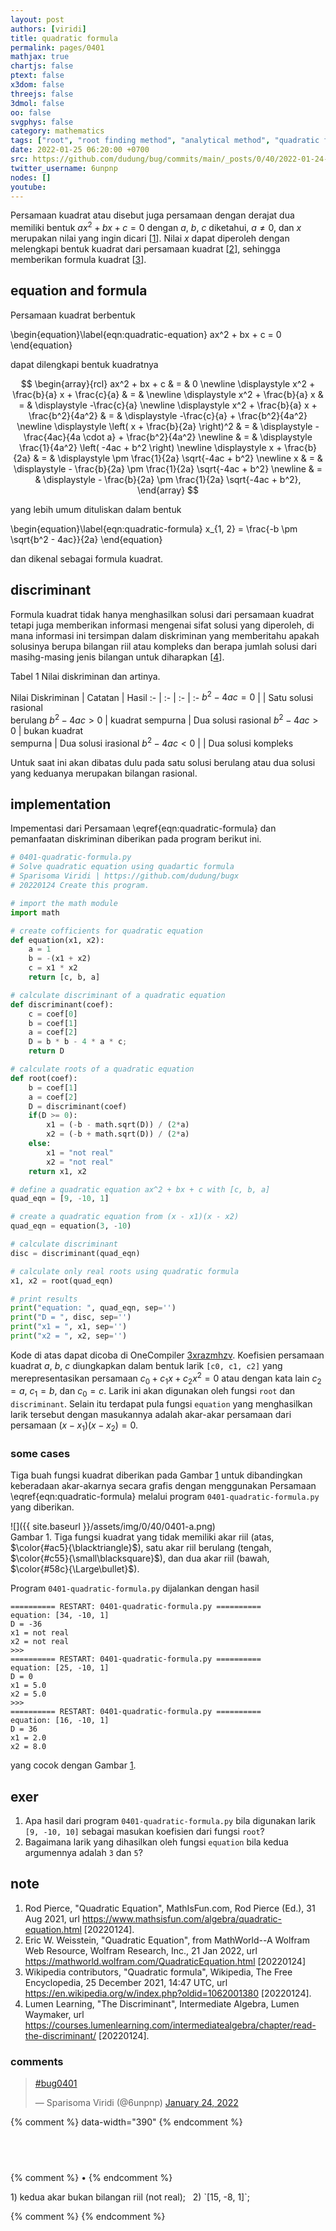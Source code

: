 ```yaml
---
layout: post
authors: [viridi]
title: quadratic formula
permalink: pages/0401
mathjax: true
chartjs: false
ptext: false
x3dom: false
threejs: false
3dmol: false
oo: false
svgphys: false
category: mathematics
tags: ["root", "root finding method", "analytical method", "quadratic formula"]
date: 2022-01-25 06:20:00 +0700
src: https://github.com/dudung/bug/commits/main/_posts/0/40/2022-01-24-quadratic-formula.md
twitter_username: 6unpnp
nodes: []
youtube:
---
```

Persamaan kuadrat atau disebut juga persamaan dengan derajat dua memiliki bentuk $ax^2 + bx + c = 0$ dengan $a$, $b$, $c$ diketahui, $a \ne 0$, dan $x$ merupakan nilai yang ingin dicari [[1](#r01)]. Nilai $x$ dapat diperoleh dengan melengkapi bentuk kuadrat dari persamaan kuadrat [[2](#r02)], sehingga memberikan formula kuadrat [[3](#r03)].


## equation and formula
Persamaan kuadrat berbentuk

\begin{equation}\label{eqn:quadratic-equation}
ax^2 + bx + c = 0
\end{equation}

dapat dilengkapi bentuk kuadratnya

$$
\begin{array}{rcl}
ax^2 + bx + c & = & 0 \newline
\displaystyle x^2 + \frac{b}{a} x + \frac{c}{a} & = & \newline
\displaystyle x^2 + \frac{b}{a} x & = & \displaystyle -\frac{c}{a} \newline
\displaystyle x^2 + \frac{b}{a} x + \frac{b^2}{4a^2} & = & \displaystyle -\frac{c}{a} + \frac{b^2}{4a^2} \newline
\displaystyle \left( x + \frac{b}{2a} \right)^2 & = & \displaystyle -\frac{4ac}{4a \cdot a} + \frac{b^2}{4a^2} \newline
& = & \displaystyle \frac{1}{4a^2} \left( -4ac + b^2 \right) \newline
\displaystyle x + \frac{b}{2a} & = & \displaystyle \pm \frac{1}{2a} \sqrt{-4ac + b^2} \newline
x & = & \displaystyle - \frac{b}{2a} \pm \frac{1}{2a} \sqrt{-4ac + b^2} \newline
& = & \displaystyle - \frac{b}{2a} \pm \frac{1}{2a} \sqrt{-4ac + b^2},
\end{array}
$$

yang lebih umum dituliskan dalam bentuk

\begin{equation}\label{eqn:quadratic-formula}
x_{1, 2} = \frac{-b \pm \sqrt{b^2 - 4ac}}{2a}
\end{equation}

dan dikenal sebagai formula kuadrat.

## discriminant
Formula kuadrat tidak hanya menghasilkan solusi dari persamaan kuadrat tetapi juga memberikan informasi mengenai sifat solusi yang diperoleh, di mana informasi ini tersimpan dalam diskriminan yang memberitahu apakah solusinya berupa bilangan riil atau kompleks dan berapa jumlah solusi dari masihg-masing jenis bilangan untuk diharapkan [[4](#r04)].

Tabel <a name='tab1'>1</a> Nilai diskriminan dan artinya.

Nilai Diskriminan | Catatan | Hasil
:- | :- | :- | :-
$b^2 - 4ac = 0$ |  | Satu solusi rasional <br> berulang
$b^2 - 4ac > 0$ | kuadrat sempurna | Dua solusi rasional
$b^2 - 4ac > 0$ | bukan kuadrat <br >sempurna | Dua solusi irasional
$b^2 - 4ac < 0$ |  | Dua solusi kompleks

Untuk saat ini akan dibatas dulu pada satu solusi berulang atau dua solusi yang keduanya merupakan bilangan rasional.


## implementation
Impementasi dari Persamaan \eqref{eqn:quadratic-formula} dan pemanfaatan diskriminan diberikan pada program berikut ini.

```python
# 0401-quadratic-formula.py
# Solve quadratic equation using quadartic formula
# Sparisoma Viridi | https://github.com/dudung/bugx
# 20220124 Create this program.

# import the math module
import math

# create cofficients for quadratic equation
def equation(x1, x2):
    a = 1
    b = -(x1 + x2)
    c = x1 * x2
    return [c, b, a]

# calculate discriminant of a quadratic equation
def discriminant(coef):
    c = coef[0]
    b = coef[1]
    a = coef[2]
    D = b * b - 4 * a * c;
    return D

# calculate roots of a quadratic equation
def root(coef):
    b = coef[1]
    a = coef[2]
    D = discriminant(coef)
    if(D >= 0):
        x1 = (-b - math.sqrt(D)) / (2*a)
        x2 = (-b + math.sqrt(D)) / (2*a)
    else:
        x1 = "not real"
        x2 = "not real"
    return x1, x2

# define a quadratic equation ax^2 + bx + c with [c, b, a]
quad_eqn = [9, -10, 1]

# create a quadratic equation from (x - x1)(x - x2)
quad_eqn = equation(3, -10)

# calculate discriminant
disc = discriminant(quad_eqn)

# calculate only real roots using quadratic formula
x1, x2 = root(quad_eqn)

# print results
print("equation: ", quad_eqn, sep='')
print("D = ", disc, sep='')
print("x1 = ", x1, sep='')
print("x2 = ", x2, sep='')
```

Kode di atas dapat dicoba di OneCompiler [3xrazmhzv](https://onecompiler.com/python/3xrazmhzv). Koefisien persamaan kuadrat $a$, $b$, $c$ diungkapkan dalam bentuk larik `[c0, c1, c2]` yang merepresentasikan persamaan $c_0 + c_1 x + c_2 x^2 = 0$ atau dengan kata lain $c_2 = a$, $c_1 = b$, dan $c_0 = c$. Larik ini akan digunakan oleh fungsi `root` dan `discriminant`. Selain itu terdapat pula fungsi `equation` yang menghasilkan larik tersebut dengan masukannya adalah akar-akar persamaan dari persamaan $(x - x_1)(x - x_2) = 0$.

### some cases
Tiga buah fungsi kuadrat diberikan pada Gambar [1](#fig1) untuk dibandingkan keberadaan akar-akarnya secara grafis dengan menggunakan Persamaan \eqref{eqn:quadratic-formula} melalui program `0401-quadratic-formula.py` yang diberikan.

![]({{ site.baseurl }}/assets/img/0/40/0401-a.png) \
Gambar <a name='fig1'>1</a>. Tiga fungsi kuadrat yang tidak memiliki akar riil (atas, $\color{#ac5}{\blacktriangle}$), satu akar riil berulang (tengah, $\color{#c55}{\small\blacksquare}$), dan dua akar riil (bawah, $\color{#58c}{\Large\bullet}$).

Program `0401-quadratic-formula.py` dijalankan dengan hasil

```
========== RESTART: 0401-quadratic-formula.py ==========
equation: [34, -10, 1]
D = -36
x1 = not real
x2 = not real
>>> 
========== RESTART: 0401-quadratic-formula.py ==========
equation: [25, -10, 1]
D = 0
x1 = 5.0
x2 = 5.0
>>> 
========== RESTART: 0401-quadratic-formula.py ==========
equation: [16, -10, 1]
D = 36
x1 = 2.0
x2 = 8.0
```

yang cocok dengan Gambar [1](#fig1).


## exer
1. Apa hasil dari program `0401-quadratic-formula.py` bila digunakan larik `[9, -10, 10]` sebagai masukan koefisien dari fungsi `root`?
2. Bagaimana larik yang dihasilkan oleh fungsi `equation` bila kedua argumennya adalah `3` dan `5`?


## note
1. <a name='r01'></a>Rod Pierce, "Quadratic Equation", MathIsFun.com, Rod Pierce (Ed.), 31 Aug 2021, url <https://www.mathsisfun.com/algebra/quadratic-equation.html> [20220124].
2. <a name='r02'></a>Eric W. Weisstein, "Quadratic Equation", from MathWorld--A Wolfram Web Resource, Wolfram Research, Inc., 21 Jan 2022, url <https://mathworld.wolfram.com/QuadraticEquation.html> [20220124]
3. <a name='r03'></a>Wikipedia contributors, "Quadratic formula", Wikipedia, The Free Encyclopedia, 25 December 2021, 14:47 UTC, url <https://en.wikipedia.org/w/index.php?oldid=1062001380> [20220124].
4. <a name='r04'></a>Lumen Learning, "The Discriminant", Intermediate Algebra, Lumen Waymaker,  url <https://courses.lumenlearning.com/intermediatealgebra/chapter/read-the-discriminant/> [20220124].

### comments
<blockquote class="twitter-tweet" data-width="390"><p lang="und" dir="ltr"><a href="https://twitter.com/hashtag/bug0401?src=hash&amp;ref_src=twsrc%5Etfw">#bug0401</a></p>&mdash; Sparisoma Viridi (@6unpnp) <a href="https://twitter.com/6unpnp/status/1485619675015053315?ref_src=twsrc%5Etfw">January 24, 2022</a></blockquote> <script async src="https://platform.twitter.com/widgets.js" charset="utf-8"></script>
{% comment %} data-width="390" {% endcomment %}


## &nbsp;
{% comment %} []() &bull; []() {% endcomment %}


<ans>
1) kedua akar bukan bilangan riil (not real); &nbsp;
2) `[15, -8, 1]`; &nbsp;
</ans>


{% comment %}
{% endcomment %}

